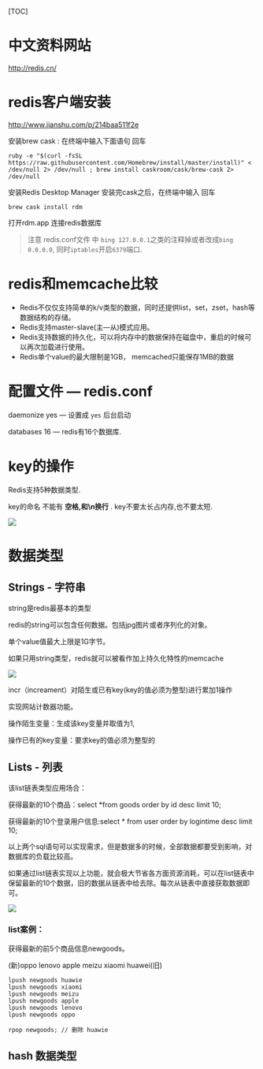 [TOC]

# 中文资料网站

http://redis.cn/



# redis客户端安装

http://www.jianshu.com/p/214baa511f2e

安装brew cask : 在终端中输入下面语句 回车

`ruby -e "$(curl -fsSL https://raw.githubusercontent.com/Homebrew/install/master/install)" < /dev/null 2> /dev/null ; brew install caskroom/cask/brew-cask 2> /dev/null`

安装Redis Desktop Manager
安装完cask之后，在终端中输入 回车

`brew cask install rdm`

打开rdm.app 连接redis数据库

> 注意 redis.conf文件 中 `bing 127.0.0.1`之类的注释掉或者改成`bing 0.0.0.0`, 同时`iptables`开启`6379`端口.



# redis和memcache比较

-  Redis不仅仅支持简单的k/v类型的数据，同时还提供list，set，zset，hash等数据结构的存储。
-  Redis支持master-slave(主—从)模式应用。
-  Redis支持数据的持久化，可以将内存中的数据保持在磁盘中，重启的时候可以再次加载进行使用。
-  Redis单个value的最大限制是1GB， memcached只能保存1MB的数据



# 配置文件 — redis.conf

daemonize yes — 设置成 `yes` 后台启动

databases 16 —  redis有16个数据库.

# key的操作

Redis支持5种数据类型.

key的命名 不能有 **空格,和\n换行** .    key不要太长占内存,也不要太短.

![](https://ws4.sinaimg.cn/large/006tNc79ly1fh5jp8oixtj30kg09o752.jpg)



# 数据类型

## Strings - 字符串

string是redis最基本的类型

redis的string可以包含任何数据。包括jpg图片或者序列化的对象。

单个value值最大上限是1G字节。 

如果只用string类型，redis就可以被看作加上持久化特性的memcache

![](https://ws4.sinaimg.cn/large/006tNc79ly1fh5k4c43xsj30h605s74p.jpg)

incr（increament）对陌生或已有key(key的值必须为整型)进行累加1操作

 实现网站计数器功能。

操作陌生变量：生成该key变量并取值为1,

操作已有的key变量：要求key的值必须为整型的



## Lists - 列表

该list链表类型应用场合：

获得最新的10个商品：select *from goods order by id desc limit 10;

获得最新的10个登录用户信息:select * from user order by logintime desc limit 10;

​       以上两个sql语句可以实现需求，但是数据多的时候，全部数据都要受到影响，对数据库的负载比较高。

​       如果通过list链表实现以上功能，就会极大节省各方面资源消耗，可以在list链表中保留最新的10个数据，旧的数据从链表中给去除。每次从链表中直接获取数据即可。

![](https://ws4.sinaimg.cn/large/006tNc79ly1fh5mlvdsfpj30py06ogm8.jpg)

### list案例：

获得最新的前5个商品信息newgoods。

(新)oppo  lenovo apple meizu xiaomi   huawei(旧)

```redis
lpush newgoods huawie
lpush newgoods xiaomi
lpush newgoods meizu
lpush newgoods apple
lpush newgoods lenovo
lpush newgoods oppo

rpop newgoods; // 删除 huawie
```









## hash 数据类型



